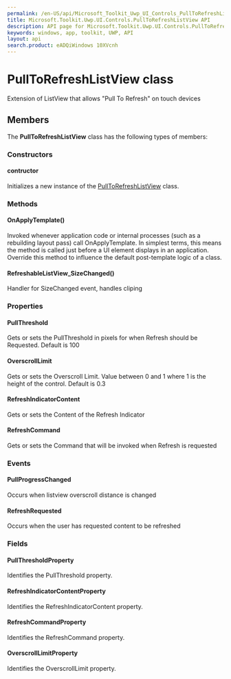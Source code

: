 ```yaml
---
permalink: /en-US/api/Microsoft_Toolkit_Uwp_UI_Controls_PullToRefreshListView.htm
title: Microsoft.Toolkit.Uwp.UI.Controls.PullToRefreshListView API 
description: API page for Microsoft.Toolkit.Uwp.UI.Controls.PullToRefreshListView
keywords: windows, app, toolkit, UWP, API
layout: api
search.product: eADQiWindows 10XVcnh
---
```



# PullToRefreshListView class

Extension of ListView that allows "Pull To Refresh" on touch devices

## Members

The **PullToRefreshListView** class has the following types of members:

### Constructors

#### contructor

Initializes a new instance of the [PullToRefreshListView](Microsoft_Toolkit_Uwp_UI_Controls_PullToRefreshListView.htm) class.



### Methods

#### OnApplyTemplate()

Invoked whenever application code or internal processes (such as a rebuilding layout pass) call OnApplyTemplate. In simplest terms, this means the method is called just before a UI element displays in an application. Override this method to influence the default post-template logic of a class.



#### RefreshableListView_SizeChanged()

Handler for SizeChanged event, handles cliping



### Properties

#### PullThreshold

Gets or sets the PullThreshold in pixels for when Refresh should be Requested. Default is 100



#### OverscrollLimit

Gets or sets the Overscroll Limit. Value between 0 and 1 where 1 is the height of the control. Default is 0.3



#### RefreshIndicatorContent

Gets or sets the Content of the Refresh Indicator



#### RefreshCommand

Gets or sets the Command that will be invoked when Refresh is requested



### Events

#### PullProgressChanged

Occurs when listview overscroll distance is changed



#### RefreshRequested

Occurs when the user has requested content to be refreshed



### Fields

#### PullThresholdProperty

Identifies the PullThreshold property.



#### RefreshIndicatorContentProperty

Identifies the RefreshIndicatorContent property.



#### RefreshCommandProperty

Identifies the RefreshCommand property.



#### OverscrollLimitProperty

Identifies the OverscrollLimit property.


